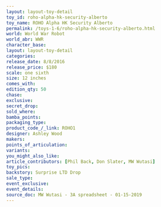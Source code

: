 ```yaml
---
layout: layout-toy-detail 
toy_id: roho-alpha-hk-security-alberto
toy_name: ROHO Alpha HK Security Alberto
permalink: /toys-1-6/roho-alpha-hk-security-alberto.html
world: World War Robot
world_abr: WWR
character_base: 
layout: layout-toy-detail
categories: 
release_date: 8/8/2016
release_price: $180 
scale: one sixth
size: 12 inches
comes_with: 
edition_qty: 50
chase: 
exclusive: 
secret_drop: 
sold_where: 
bamba_points: 
packaging_type: 
product_code_/_link: ROHO1
designer: Ashley Wood
makers: 
points_of_articulation: 
variants: 
you_might_also_like: 
article_contributors: [Phil Back, Don Slater, MW Wutasi]
toy_pics: 
backstory: Surprise LTD Drop
sale_type: 
event_exclusive: 
event_details: 
source_doc: MW Wutasi - 3A spreadsheet - 01-15-2019
---
```

